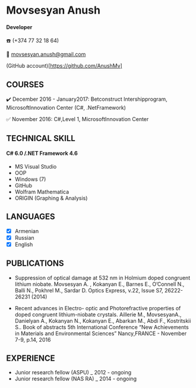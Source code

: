 # Movsesyan Anush
#### Developer

:phone: (+374 77 32 18 64)

:email: movsesyan.anush@gmail.com

(GitHub account)[https://github.com/AnushMv]


## COURSES
:heavy_check_mark: December	2016 - January2017: Betconstruct Intershipprogram, MicrosoftInnovation Center (C#, .NetFramework)

:white_check_mark: November 2016: C#,Level 1, MicrosoftInnovation Center

## TECHNICAL SKILL
#### C#	6.0 /.NET Framework 4.6
* MS Visual Studio
* OOP
* Windows (7)
* GitHub
* Wolfram Mathematica
* ORIGIN (Graphing & Analysis)

## LANGUAGES
- [x] Armenian	
- [x] Russian  
- [x] English

## PUBLICATIONS

- Suppression of optical damage at 532 nm in Holmium doped congruent lithium niobate. Movsesyan A. , Kokanyan E., Barnes E., O’Connell N., Balli N., Pokhrel M., Sardar D. Optics Express, v.22, Issue S7, 26222-26231 (2014)

- Recent advances in Electro- optic and Photorefractive properties of doped congruent lithium-niobate crystals. Aillerie M., MovsesyanA., Danielyan A., Kokanyan N., Kokanyan E., Abarkan M., Abdi F., Kostritskii S.. Book of abstracts 5th International Conference “New Achievements in Materials and Environmental Sciences”	Nancy,FRANCE - November 7-9, p.14, 2016

## EXPERIENCE

- Junior research fellow (ASPU) _ 2012  - ongoing
- Junior research fellow (NAS RA) _ 2014 - ongoing

 

 
